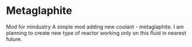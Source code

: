 # Metaglaphite
Mod for mindustry
A simple mod adding new coolant - metaglaphite. I am planning to create new type of reactor working only on this fluid in nearest future.
